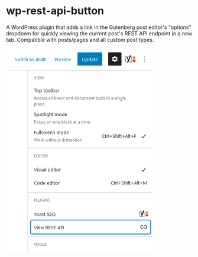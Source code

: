 # wp-rest-api-button
A WordPress plugin that adds a link in the Gutenberg post editor's "options" dropdown for quickly viewing the current post's REST API endpoint in a new tab. Compatible with posts/pages and all custom post types.

![screenshot](screenshot.png)
